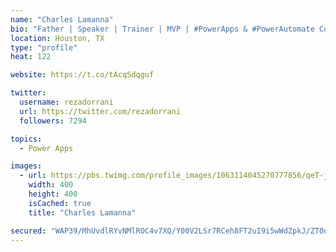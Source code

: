 ```yaml
---
name: "Charles Lamanna"
bio: "Father | Speaker | Trainer | MVP | #PowerApps & #PowerAutomate Community Super User | YouTuber Right-pointing triangle http://youtube.com/c/rezadorrani | Learn - Share - Clockwise rightwards and leftwards open circle arrows"
location: Houston, TX
type: "profile"
heat: 122

website: https://t.co/tAcqSdqguf

twitter:
  username: rezadorrani
  url: https://twitter.com/rezadorrani
  followers: 7294

topics:
  - Power Apps

images:
  - url: https://pbs.twimg.com/profile_images/1063114045270777856/qeT-jpWr_400x400.jpg
    width: 400
    height: 400
    isCached: true
    title: "Charles Lamanna"

secured: "WAP39/MhUvdlRYvNMlROC4v7XQ/Y00V2LSr7RCeh8FT2uI9i5wWdZpkJ/ZT0dV8EN847ZaUZ2zzbI4zwIF0DbbQIPaCoQPl+V8Nj8i872Od94CrkR5wzHYkUk5wMMmsaUowTQaD8qtlL3ICCAGeUvWDe1z/68XM2ot6PKGAvc2roSZt3f1Dem09zGBVyo6PW2f5Rgxhol7YAC4t3Ava2pPOgaF1iSf9hEQJZrJrPoIN5R88+H9rSEiRSX876x8RFVCZ9UUGN94Oaand2LXrlU26IdsNc3tvWo3lyi6k8Lc4OWYH4LyE6Io2Vtwsrqq2mWJKQQT/qbkJGVRFyix3PvSRT4cXnyER3gUO6Mow+H1ugboScuxoMUXTESNypJjUj86HjQ59e98Lb37Nskw76e9Bns8NSEBJ7YqChXftfZBo=;YdjMQ2rdiabsHIi9kxXcRg=="
---
```


